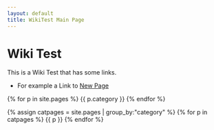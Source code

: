 ```yaml
---
layout: default
title: WikiTest Main Page
---
```


# Wiki Test

This is a Wiki Test that has some links.  
* For example a Link to [New Page](hardware/newpage)

{% for p in site.pages %}
  {{ p.category }}
{% endfor %}

{% assign catpages = site.pages | group_by:"category" %}
{% for p in catpages %}
  {{ p }}
{% endfor %}
